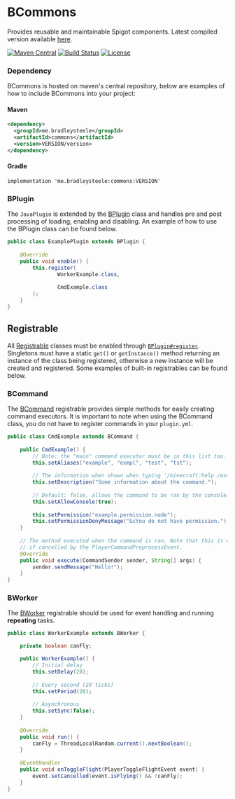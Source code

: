 # BCommons
Provides reusable and maintainable Spigot components.
Latest compiled version available [here](https://cdn.bradleysteele.me/BCommons-0.1.8b3-RELEASE).

[![Maven Central](https://img.shields.io/maven-central/v/me.bradleysteele/commons.svg?label=maven-central)](https://search.maven.org/artifact/me.bradleysteele/commons/) [![Build Status](https://ci.bradleysteele.me/job/BCommons/badge/icon)](https://ci.bradleysteele.me/job/BCommons) [![License](https://img.shields.io/github/license/BradleySteele/BCommons.svg)](https://github.com/BradleySteele/BCommons/blob/master/LICENSE)


### Dependency
BCommons is hosted on maven's central repository, below are examples of how to include BCommons into your project:

#### Maven
```xml
<dependency>
  <groupId>me.bradleysteele</groupId>
  <artifactId>commons</artifactId>
  <version>VERSION/version>
</dependency>
```

#### Gradle
```
implementation 'me.bradleysteele:commons:VERSION'
```

### BPlugin

The `JavaPlugin` is extended by the [BPlugin](https://github.com/BradleySteele/BCommons/blob/master/src/main/java/me/bradleysteele/commons/BPlugin.java) 
class and handles pre and post processing of loading, enabling and disabling. An example of how to use the BPlugin class 
can be found below. 
```java
public class ExamplePlugin extends BPlugin {
    
    @Override
    public void enable() {
        this.register(
                WorkerExample.class, 
            
                CmdExample.class
        );
    }
}
```

## Registrable

All [Registrable](https://github.com/BradleySteele/BCommons/blob/master/src/main/java/me/bradleysteele/commons/register/Registrable.java) classes must be enabled through [`BPlugin#register`](https://github.com/BradleySteele/BCommons/blob/master/src/main/java/me/bradleysteele/commons/BPlugin.java#L132). Singletons must have a static `get()` or `getInstance()` method returning an instance of the class being registered, otherwise a new instance will be created and registered. Some examples of built-in registrables can be found below. 

### BCommand
The [BCommand](https://github.com/BradleySteele/BCommons/blob/master/src/main/java/me/bradleysteele/commons/register/command/BCommand.java) 
registrable provides simple methods for easily creating command executors. It is important to note when using the BCommand class, you do not
have to register commands in your `plugin.yml`. 

```java
public class CmdExample extends BCommand {
    
    public CmdExample() {
        // Note: the "main" command executor must be in this list too.
        this.setAliases("example", "exmpl", "test", "tst");
        
        // The information when shown when typing '/minecraft:help /example'.
        this.setDescription("Some information about the command.");
        
        // Default: false, allows the command to be ran by the console.
        this.setAllowConsole(true);
        
        this.setPermission("example.permission.node");
        this.setPermissionDenyMessage("&cYou do not have permission.");
    }
    
    // The method executed when the command is ran. Note that this is not fired 
    // if cancelled by the PlayerCommandPreprocessEvent.
    @Override
    public void execute(CommandSender sender, String[] args) {
        sender.sendMessage("Hello!");
    }
}

```

### BWorker

The [BWorker](https://github.com/BradleySteele/BCommons/blob/master/src/main/java/me/bradleysteele/commons/register/worker/BWorker.java) registrable should be used for event handling and running **repeating** tasks.

```java
public class WorkerExample extends BWorker {

    private boolean canFly;

    public WorkerExample() {
        // Initial delay
        this.setDelay(20);
        
        // Every second (20 ticks)
        this.setPeriod(20);
        
        // Asynchronous
        this.setSync(false); 
    }
    
    @Override
    public void run() {
        canFly = ThreadLocalRandom.current().nextBoolean();
    }
    
    @EventHandler
    public void onToggleFlight(PlayerToggleFlightEvent event) {
        event.setCancelled(event.isFlying() && !canFly);
    }
}
```
